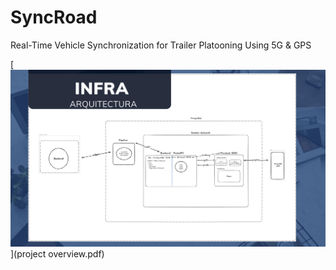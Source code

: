 # SyncRoad
Real-Time Vehicle Synchronization for Trailer Platooning Using 5G &amp; GPS

[![PDF Preview](preview.png)](project overview.pdf)

